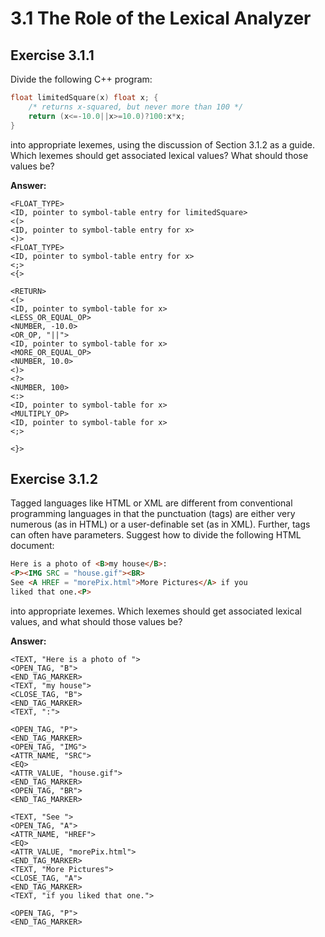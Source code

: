 # 3.1 The Role of the Lexical Analyzer

## Exercise 3.1.1
Divide the following C++ program:

```C++
float limitedSquare(x) float x; {
    /* returns x-squared, but never more than 100 */
    return (x<=-10.0||x>=10.0)?100:x*x;
}
```

into appropriate lexemes, using the discussion of Section 3.1.2 as a
guide. Which lexemes should get associated lexical values? What should
those values be?

**Answer:**
```
<FLOAT_TYPE>
<ID, pointer to symbol-table entry for limitedSquare>
<(>
<ID, pointer to symbol-table entry for x>
<)>
<FLOAT_TYPE>
<ID, pointer to symbol-table entry for x>
<;>
<{>

<RETURN>
<(>
<ID, pointer to symbol-table for x>
<LESS_OR_EQUAL_OP>
<NUMBER, -10.0>
<OR_OP, "||">
<ID, pointer to symbol-table for x>
<MORE_OR_EQUAL_OP>
<NUMBER, 10.0>
<)>
<?>
<NUMBER, 100>
<:>
<ID, pointer to symbol-table for x>
<MULTIPLY_OP>
<ID, pointer to symbol-table for x>
<;>

<}>
```

 ## Exercise 3.1.2
Tagged languages like HTML or XML are different from conventional
programming languages in that the punctuation (tags) are either very
numerous (as in HTML) or a user-definable set (as in XML). Further,
tags can often have parameters. Suggest how to divide the following
HTML document:

```html
Here is a photo of <B>my house</B>:
<P><IMG SRC = "house.gif"><BR>
See <A HREF = "morePix.html">More Pictures</A> if you
liked that one.<P>
```

into appropriate lexemes. Which lexemes should get associated lexical
values, and what should those values be?

**Answer:**
```
<TEXT, "Here is a photo of ">
<OPEN_TAG, "B">
<END_TAG_MARKER>
<TEXT, "my house">
<CLOSE_TAG, "B">
<END_TAG_MARKER>
<TEXT, ":">

<OPEN_TAG, "P">
<END_TAG_MARKER>
<OPEN_TAG, "IMG">
<ATTR_NAME, "SRC">
<EQ>
<ATTR_VALUE, "house.gif">
<END_TAG_MARKER>
<OPEN_TAG, "BR">
<END_TAG_MARKER>

<TEXT, "See ">
<OPEN_TAG, "A">
<ATTR_NAME, "HREF">
<EQ>
<ATTR_VALUE, "morePix.html">
<END_TAG_MARKER>
<TEXT, "More Pictures">
<CLOSE_TAG, "A">
<END_TAG_MARKER>
<TEXT, "if you liked that one.">

<OPEN_TAG, "P">
<END_TAG_MARKER>
```
